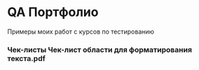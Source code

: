 # QA Портфолио
Примеры моих работ с курсов по тестированию
### Чек-листы Чек-лист области для форматирования текста.pdf
